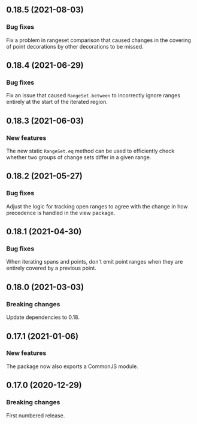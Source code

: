 ## 0.18.5 (2021-08-03)

### Bug fixes

Fix a problem in rangeset comparison that caused changes in the covering of point decorations by other decorations to be missed.

## 0.18.4 (2021-06-29)

### Bug fixes

Fix an issue that caused `RangeSet.between` to incorrectly ignore ranges entirely at the start of the iterated region.

## 0.18.3 (2021-06-03)

### New features

The new static `RangeSet.eq` method can be used to efficiently check whether two groups of change sets differ in a given range.

## 0.18.2 (2021-05-27)

### Bug fixes

Adjust the logic for tracking open ranges to agree with the change in how precedence is handled in the view package.

## 0.18.1 (2021-04-30)

### Bug fixes

When iterating spans and points, don't emit point ranges when they are entirely covered by a previous point.

## 0.18.0 (2021-03-03)

### Breaking changes

Update dependencies to 0.18.

## 0.17.1 (2021-01-06)

### New features

The package now also exports a CommonJS module.

## 0.17.0 (2020-12-29)

### Breaking changes

First numbered release.

